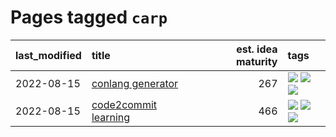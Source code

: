 # Pages tagged `carp`

|last_modified|title|est. idea maturity|tags
|:---|:---|---:|:---|
|2022-08-15|[conlang generator](../conlang_lm.md)|267|[![](https://img.shields.io/badge/tag-carp-8e95e2)](../tags/carp.md) [![](https://img.shields.io/badge/tag-dataset-97a75e)](../tags/dataset.md) [![](https://img.shields.io/badge/tag-experimental-fe4dc)](../tags/experimental.md)|
|2022-08-15|[code2commit learning](../code2commit-learning.md)|466|[![](https://img.shields.io/badge/tag-carp-8e95e2)](../tags/carp.md) [![](https://img.shields.io/badge/tag-experimental-fe4dc)](../tags/experimental.md) [![](https://img.shields.io/badge/tag-foundation-96bcc)](../tags/foundation.md)|